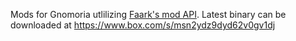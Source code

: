 Mods for Gnomoria utlilizing [Faark's mod API](http://forums.gnomoria.com/index.php?topic=3614.0).
Latest binary can be downloaded at https://www.box.com/s/msn2ydz9dyd62v0gv1dj